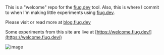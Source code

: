 This is a "welcome" repo for the [fiug.dev](https://fiug.dev) tool.  Also, this is where I commit to when I'm making little experiments using [fiug.dev](https://fiug.dev).

Please visit  or read more at [blog.fiug.dev](https://blog.fiug.dev)

Some experiments from this site are live at [https://welcome.fiug.dev/](https://welcome.fiug.dev/)

![image](https://user-images.githubusercontent.com/1816471/124349417-de02eb80-dbbc-11eb-8e67-3725e6654f4d.png)
